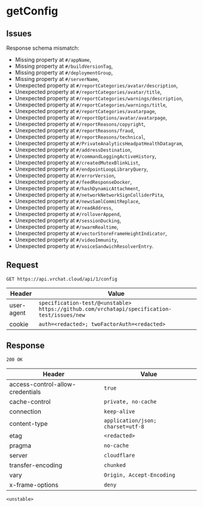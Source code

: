 # getConfig

## Issues
Response schema mismatch:
* Missing property at ``#/appName``,
* Missing property at ``#/buildVersionTag``,
* Missing property at ``#/deploymentGroup``,
* Missing property at ``#/serverName``,
* Unexpected property at ``#/reportCategories/avatar/description``,
* Unexpected property at ``#/reportCategories/avatar/title``,
* Unexpected property at ``#/reportCategories/warnings/description``,
* Unexpected property at ``#/reportCategories/warnings/title``,
* Unexpected property at ``#/reportCategories/avatarpage``,
* Unexpected property at ``#/reportOptions/avatar/avatarpage``,
* Unexpected property at ``#/reportReasons/copyright``,
* Unexpected property at ``#/reportReasons/fraud``,
* Unexpected property at ``#/reportReasons/technical``,
* Unexpected property at ``#/PrivateAnalyticsHeadpatHealthDatagram``,
* Unexpected property at ``#/addressDestination``,
* Unexpected property at ``#/commandLoggingActiveHistory``,
* Unexpected property at ``#/createdMutexBlinkList``,
* Unexpected property at ``#/endpointLoopLibraryQuery``,
* Unexpected property at ``#/errorVersion``,
* Unexpected property at ``#/feedResponseDocker``,
* Unexpected property at ``#/hashDynamicAttachment``,
* Unexpected property at ``#/networkNetworkSignColliderPita``,
* Unexpected property at ``#/newsSamlCommitReplace``,
* Unexpected property at ``#/readAddress``,
* Unexpected property at ``#/rolloverAppend``,
* Unexpected property at ``#/sessionDucking``,
* Unexpected property at ``#/swarmRealtime``,
* Unexpected property at ``#/vectorStoreFrameHeightIndicator``,
* Unexpected property at ``#/videoImmunity``,
* Unexpected property at ``#/voiceSandwichResolverEntry``.
## Request
`GET https://api.vrchat.cloud/api/1/config`

| Header | Value |
| ------ | ----- |
| user-agent | `specification-test/@<unstable> https://github.com/vrchatapi/specification-test/issues/new` |
| cookie | `auth=<redacted>; twoFactorAuth=<redacted>` |


## Response
`200 OK`

| Header | Value |
| ------ | ----- |
| access-control-allow-credentials | `true` |
| cache-control | `private, no-cache` |
| connection | `keep-alive` |
| content-type | `application/json; charset=utf-8` |
| etag | `<redacted>` |
| pragma | `no-cache` |
| server | `cloudflare` |
| transfer-encoding | `chunked` |
| vary | `Origin, Accept-Encoding` |
| x-frame-options | `deny` |

```jsonc
<unstable>
```
